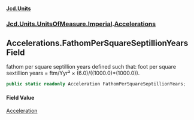 #### [Jcd.Units](index 'index')
### [Jcd.Units.UnitsOfMeasure.Imperial](Jcd.Units.UnitsOfMeasure.Imperial 'Jcd.Units.UnitsOfMeasure.Imperial').[Accelerations](Accelerations 'Jcd.Units.UnitsOfMeasure.Imperial.Accelerations')

## Accelerations.FathomPerSquareSeptillionYears Field

fathom per square septillion years defined such that: foot per square sextillion years = ftm/Yyr² ×
(6.0)/((1000.0)*(1000.0)).

```csharp
public static readonly Acceleration FathomPerSquareSeptillionYears;
```

#### Field Value
[Acceleration](Acceleration 'Jcd.Units.UnitTypes.Acceleration')